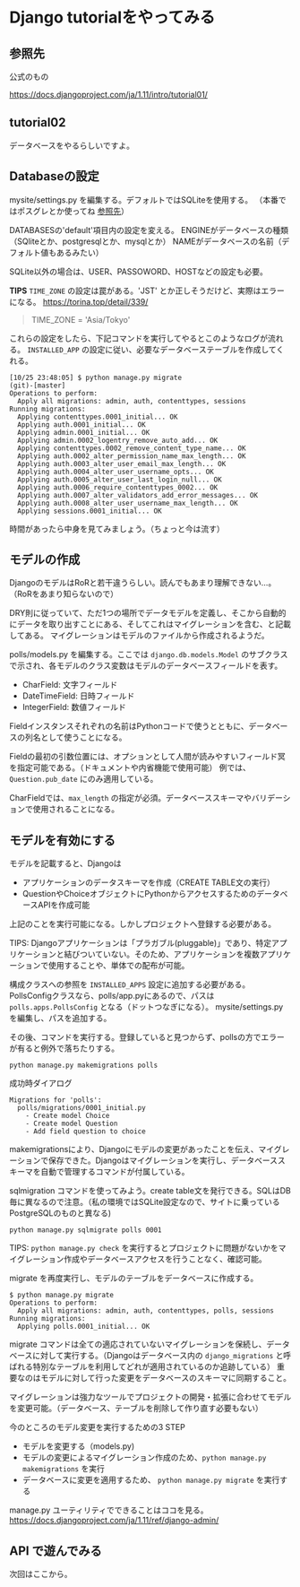 # Django tutorialをやってみる
## 参照先

公式のもの

https://docs.djangoproject.com/ja/1.11/intro/tutorial01/

## tutorial02

データベースをやるらしいですよ。

## Databaseの設定

mysite/settings.py を編集する。デフォルトではSQLiteを使用する。
（本番ではポスグレとか使ってね  [参照先](https://docs.djangoproject.com/ja/1.11/topics/install/#database-installation)）

DATABASESの'default'項目内の設定を変える。
ENGINEがデータベースの種類（SQliteとか、postgresqlとか、mysqlとか）
NAMEがデータベースの名前（デフォルト値もあるみたい）

SQLite以外の場合は、USER、PASSOWORD、HOSTなどの設定も必要。

**TIPS**
`TIME_ZONE` の設定は罠がある。'JST' とか正しそうだけど、実際はエラーになる。
https://torina.top/detail/339/

> TIME_ZONE = 'Asia/Tokyo'

これらの設定をしたら、下記コマンドを実行してやるとこのようなログが流れる。
`INSTALLED_APP` の設定に従い、必要なデータベーステーブルを作成してくれる。

```
[10/25 23:48:05] $ python manage.py migrate                      (git)-[master]
Operations to perform:
  Apply all migrations: admin, auth, contenttypes, sessions
Running migrations:
  Applying contenttypes.0001_initial... OK
  Applying auth.0001_initial... OK
  Applying admin.0001_initial... OK
  Applying admin.0002_logentry_remove_auto_add... OK
  Applying contenttypes.0002_remove_content_type_name... OK
  Applying auth.0002_alter_permission_name_max_length... OK
  Applying auth.0003_alter_user_email_max_length... OK
  Applying auth.0004_alter_user_username_opts... OK
  Applying auth.0005_alter_user_last_login_null... OK
  Applying auth.0006_require_contenttypes_0002... OK
  Applying auth.0007_alter_validators_add_error_messages... OK
  Applying auth.0008_alter_user_username_max_length... OK
  Applying sessions.0001_initial... OK
```
時間があったら中身を見てみましょう。（ちょっと今は流す）

## モデルの作成

DjangoのモデルはRoRと若干違うらしい。読んでもあまり理解できない…。（RoRをあまり知らないので）

DRY則に従っていて、ただ1つの場所でデータモデルを定義し、そこから自動的にデータを取り出すことにある、そしてこれはマイグレーションを含む、と記載してある。
マイグレーションはモデルのファイルから作成されるようだ。

polls/models.py を編集する。ここでは `django.db.models.Model` のサブクラスで示され、各モデルのクラス変数はモデルのデータベースフィールドを表す。

- CharField: 文字フィールド
- DateTimeField: 日時フィールド
- IntegerField: 数値フィールド 

Fieldインスタンスそれぞれの名前はPythonコードで使うとともに、データベースの列名として使うことになる。

Fieldの最初の引数位置には、オプションとして人間が読みやすいフィールド冥を指定可能である。（ドキュメントや内省機能で使用可能）
例では、 `Question.pub_date` にのみ適用している。

CharFieldでは、`max_length` の指定が必須。データベーススキーマやバリデーションで使用されることになる。

## モデルを有効にする

モデルを記載すると、Djangoは

- アプリケーションのデータスキーマを作成（CREATE TABLE文の実行）
- QuestionやChoiceオブジェクトにPythonからアクセスするためのデータベースAPIを作成可能

上記のことを実行可能になる。しかしプロジェクトへ登録する必要がある。

TIPS: Djangoアプリケーションは「プラガブル(pluggable)」であり、特定アプリケーションと結びついていない。そのため、アプリケーションを複数アプリケーションで使用することや、単体での配布が可能。

構成クラスへの参照を `INSTALLED_APPS` 設定に追加する必要がある。
PollsConfigクラスなら、polls/app.pyにあるので、パスは `polls.apps.PollsConfig` となる（ドットつなぎになる）。
mysite/settings.py を編集し、パスを追加する。

その後、コマンドを実行する。登録していると見つからず、pollsの方でエラーが有ると例外で落ちたりする。

```shell
python manage.py makemigrations polls
```

成功時ダイアログ

```
Migrations for 'polls':
  polls/migrations/0001_initial.py
    - Create model Choice
    - Create model Question
    - Add field question to choice
```

makemigrationsにより、Djangoにモデルの変更があったことを伝え、マイグレーションで保存できた。Djangoはマイグレーションを実行し、データベーススキーマを自動で管理するコマンドが付属している。

sqlmigration コマンドを使ってみよう。create table文を発行できる。SQLはDB毎に異なるので注意。（私の環境ではSQLite設定なので、サイトに乗っているPostgreSQLのものと異なる)

```shell
python manage.py sqlmigrate polls 0001
```

TIPS: `python manage.py check` を実行するとプロジェクトに問題がないかをマイグレーション作成やデータベースアクセスを行うことなく、確認可能。

migrate を再度実行し、モデルのテーブルをデータベースに作成する。

```shell
$ python manage.py migrate 
Operations to perform:
  Apply all migrations: admin, auth, contenttypes, polls, sessions
Running migrations:
  Applying polls.0001_initial... OK
```

migrate コマンドは全ての適応されていないマイグレーションを保続し、データベースに対して実行する。（Djangoはデータベース内の `django_migrations` と呼ばれる特別なテーブルを利用してどれが適用されているのか追跡している）
重要なのはモデルに対して行った変更をデータベースのスキーマに同期すること。

マイグレーションは強力なツールでプロジェクトの開発・拡張に合わせてモデルを変更可能。（データベース、テーブルを削除して作り直す必要もない）

今のところのモデル変更を実行するための3 STEP

- モデルを変更する（models.py)
- モデルの変更によるマイグレーション作成のため、`python manage.py makemigrations` を実行
- データベースに変更を適用するため、 `python manage.py migrate` を実行する

manage.py ユーティリティでできることはココを見る。 https://docs.djangoproject.com/ja/1.11/ref/django-admin/

## API で遊んでみる

次回はここから。

